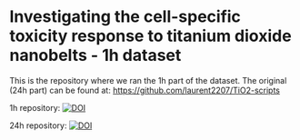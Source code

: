 # Investigating the cell-specific toxicity response to titanium dioxide nanobelts - 1h dataset
This is the repository where we ran the 1h part of the dataset. The original (24h part) can be found at: https://github.com/laurent2207/TiO2-scripts

1h repository: [![DOI](https://zenodo.org/badge/392441833.svg)](https://zenodo.org/badge/latestdoi/392441833)

24h repository: [![DOI](https://zenodo.org/badge/DOI/10.5281/zenodo.5137467.svg)](https://doi.org/10.5281/zenodo.5137467)
